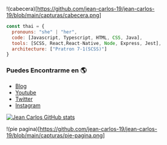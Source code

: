 !(cabecera)[https://github.com/jean-carlos-19/jean-carlos-19/blob/main/capturas/cabecera.png]
```javascript
const thai = {
  pronouns: "she" | "her",
  code: [Javascript, Typescript, HTML, CSS, Java],
  tools: [SCSS, React,React-Native, Node, Express, Jest],
  architecture: ["Pratron 7-1(SCSS)"]
}
```
### Puedes Encontrarme en :earth_americas:
- [Blog]()
- [Youtube]()
- [Twitter]()
- [Instagram]()

[![Jean Carlos GitHub stats](https://github-readme-stats.vercel.app/api?username=jean-carlos-19)](https://github.com/anuraghazra/github-readme-stats)

!(pie pagina)[https://github.com/jean-carlos-19/jean-carlos-19/blob/main/capturas/pie-pagina.png]
